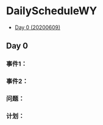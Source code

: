 # DailyScheduleWY

* [Day 0 (20200609)](#Day0)  

<span id="Day0"></span>
## Day 0

### 事件1： 
### 事件2：

### 问题：

### 计划：  
